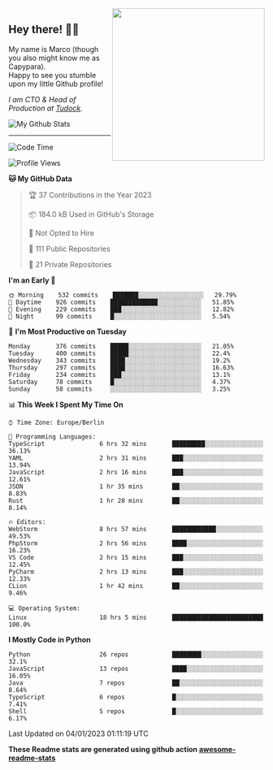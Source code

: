 <img src="https://capypara.de/para_logo.png?a=13" align="right" width="300">

## Hey there! 👋🙃
My name is Marco (though you also might know me as Capypara).  
Happy to see you stumble upon my little Github profile!

*I am CTO & Head of Production at <a href="http://tudock.de">Tudock</a>.*


![My Github Stats](https://github-readme-stats.vercel.app/api?username=theCapypara&show_icons=true&title_color=8ea106&text_color=ffffff&icon_color=8ea106&bg_color=2F343F&hide_border=1)

---
<!--START_SECTION:waka-->
![Code Time](http://img.shields.io/badge/Code%20Time-2%2C010%20hrs%2052%20mins-blue)

![Profile Views](http://img.shields.io/badge/Profile%20Views-3-blue)

**🐱 My GitHub Data** 

> 🏆 37 Contributions in the Year 2023
 > 
> 📦 184.0 kB Used in GitHub's Storage 
 > 
> 🚫 Not Opted to Hire
 > 
> 📜 111 Public Repositories 
 > 
> 🔑 21 Private Repositories  
 > 
**I'm an Early 🐤** 

```text
🌞 Morning    532 commits    ███████░░░░░░░░░░░░░░░░░░   29.79% 
🌆 Daytime    926 commits    █████████████░░░░░░░░░░░░   51.85% 
🌃 Evening    229 commits    ███░░░░░░░░░░░░░░░░░░░░░░   12.82% 
🌙 Night      99 commits     █░░░░░░░░░░░░░░░░░░░░░░░░   5.54%

```
📅 **I'm Most Productive on Tuesday** 

```text
Monday       376 commits    █████░░░░░░░░░░░░░░░░░░░░   21.05% 
Tuesday      400 commits    █████░░░░░░░░░░░░░░░░░░░░   22.4% 
Wednesday    343 commits    ████░░░░░░░░░░░░░░░░░░░░░   19.2% 
Thursday     297 commits    ████░░░░░░░░░░░░░░░░░░░░░   16.63% 
Friday       234 commits    ███░░░░░░░░░░░░░░░░░░░░░░   13.1% 
Saturday     78 commits     █░░░░░░░░░░░░░░░░░░░░░░░░   4.37% 
Sunday       58 commits     ░░░░░░░░░░░░░░░░░░░░░░░░░   3.25%

```


📊 **This Week I Spent My Time On** 

```text
⌚︎ Time Zone: Europe/Berlin

💬 Programming Languages: 
TypeScript               6 hrs 32 mins       █████████░░░░░░░░░░░░░░░░   36.13% 
YAML                     2 hrs 31 mins       ███░░░░░░░░░░░░░░░░░░░░░░   13.94% 
JavaScript               2 hrs 16 mins       ███░░░░░░░░░░░░░░░░░░░░░░   12.61% 
JSON                     1 hr 35 mins        ██░░░░░░░░░░░░░░░░░░░░░░░   8.83% 
Rust                     1 hr 28 mins        ██░░░░░░░░░░░░░░░░░░░░░░░   8.14%

🔥 Editors: 
WebStorm                 8 hrs 57 mins       ████████████░░░░░░░░░░░░░   49.53% 
PhpStorm                 2 hrs 56 mins       ████░░░░░░░░░░░░░░░░░░░░░   16.23% 
VS Code                  2 hrs 15 mins       ███░░░░░░░░░░░░░░░░░░░░░░   12.45% 
PyCharm                  2 hrs 13 mins       ███░░░░░░░░░░░░░░░░░░░░░░   12.33% 
CLion                    1 hr 42 mins        ██░░░░░░░░░░░░░░░░░░░░░░░   9.46%

💻 Operating System: 
Linux                    18 hrs 5 mins       █████████████████████████   100.0%

```

**I Mostly Code in Python** 

```text
Python                   26 repos            ████████░░░░░░░░░░░░░░░░░   32.1% 
JavaScript               13 repos            ████░░░░░░░░░░░░░░░░░░░░░   16.05% 
Java                     7 repos             ██░░░░░░░░░░░░░░░░░░░░░░░   8.64% 
TypeScript               6 repos             █░░░░░░░░░░░░░░░░░░░░░░░░   7.41% 
Shell                    5 repos             █░░░░░░░░░░░░░░░░░░░░░░░░   6.17%

```



 Last Updated on 04/01/2023 01:11:19 UTC
<!--END_SECTION:waka-->

**These Readme stats are generated using github action [awesome-readme-stats](https://github.com/anmol098/waka-readme-stats)**
